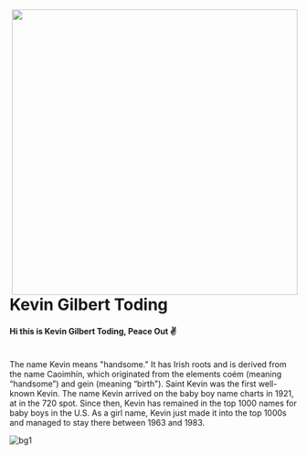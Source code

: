 <img align='right' src='https://i.pinimg.com/originals/f3/c8/f9/f3c8f9ea0ce3de3991a9ebd35bfd7495.gif' width='500'>
<h1>Kevin Gilbert Toding</h1>
<h4>Hi this is Kevin Gilbert Toding, Peace Out ✌️</h4>
<br>
The name Kevin means "handsome." It has Irish roots and is derived from the name Caoimhín, which originated from the elements coém (meaning “handsome”) and gein (meaning “birth"). Saint Kevin was the first well-known Kevin.
The name Kevin arrived on the baby boy name charts in 1921, at in the 720 spot. Since then, Kevin has remained in the top 1000 names for baby boys in the U.S. As a girl name, Kevin just made it into the top 1000s and managed to stay there between 1963 and 1983.

![bg1](https://user-images.githubusercontent.com/79959818/139663322-ed2f4fbc-c18e-410b-bdc1-7c835514b787.png)








                                                                                    
